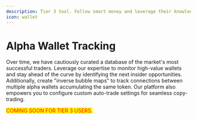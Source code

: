 ```yaml
---
description: Tier 3 tool. Follow smart money and leverage their knowledge.
icon: wallet
---
```


# Alpha Wallet Tracking

Over time, we have cautiously curated a database of the market's most successful traders. Leverage our expertise to monitor high-value wallets and stay ahead of the curve by identifying the next insider opportunities. Additionally, create "inverse bubble maps" to track connections between multiple alpha wallets accumulating the same token. Our platform also empowers you to configure custom auto-trade settings for seamless copy-trading.

<mark style="color:red;">COMING SOON FOR TIER 3 USERS.</mark>
